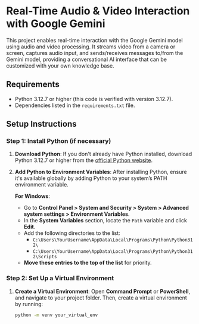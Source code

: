 # Real-Time Audio & Video Interaction with Google Gemini

This project enables real-time interaction with the Google Gemini model using audio and video processing. It streams video from a camera or screen, captures audio input, and sends/receives messages to/from the Gemini model, providing a conversational AI interface that can be customized with your own knowledge base.

## Requirements

- Python 3.12.7 or higher (this code is verified with version 3.12.7).
- Dependencies listed in the `requirements.txt` file.

## Setup Instructions

### Step 1: Install Python (if necessary)

1. **Download Python**:
   If you don't already have Python installed, download Python 3.12.7 or higher from the [official Python website](https://www.python.org/downloads/).

2. **Add Python to Environment Variables**:
   After installing Python, ensure it's available globally by adding Python to your system’s PATH environment variable.

   **For Windows**:
   - Go to **Control Panel > System and Security > System > Advanced system settings > Environment Variables**.
   - In the **System Variables** section, locate the `Path` variable and click **Edit**.
   - Add the following directories to the list:
     - `C:\Users\YourUsername\AppData\Local\Programs\Python\Python312\`
     - `C:\Users\YourUsername\AppData\Local\Programs\Python\Python312\Scripts`
   - **Move these entries to the top of the list** for priority.

### Step 2: Set Up a Virtual Environment

1. **Create a Virtual Environment**:
   Open **Command Prompt** or **PowerShell**, and navigate to your project folder. Then, create a virtual environment by running:
   ```bash
   python -m venv your_virtual_env
